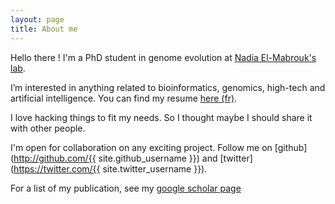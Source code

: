 ```yaml
---
layout: page
title: About me
---
```


Hello there ! I'm a PhD student in genome evolution at [Nadia El-Mabrouk's lab](http://www-labs.iro.umontreal.ca/~mabrouk/).

I’m interested in anything related to bioinformatics, genomics, high-tech and artificial intelligence. You can find my resume [here (fr)](/public/assets/CV.pdf).

I love hacking things to fit my needs. So I thought maybe I should share it with other people.

I'm open for collaboration on any exciting project. Follow me on [github](http://github.com/{{ site.github_username }}) and [twitter](https://twitter.com/{{ site.twitter_username }}).

For a list of my publication, see my [google scholar page](https://scholar.google.ca/citations?user=JcuwpbQAAAAJ)